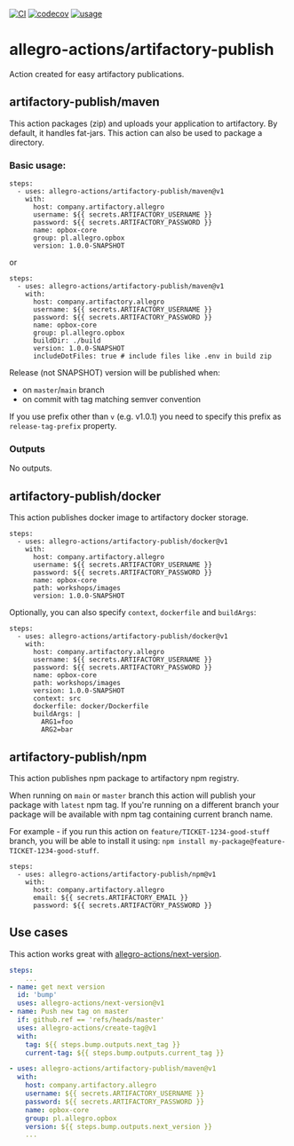 [![CI](https://github.com/allegro-actions/artifactory-publish/actions/workflows/ci.yml/badge.svg)](https://github.com/allegro-actions/artifactory-publish/actions/workflows/ci.yml)
[![codecov](https://codecov.io/gh/allegro-actions/artifactory-publish/branch/main/graph/badge.svg?token=YNK3XCBRY4)](https://codecov.io/gh/allegro-actions/artifactory-publish)
[![usage](https://gh-stats.app/badge?action=allegro-actions/artifactory-publish)](https://gh-stats.app/badge?action=allegro-actions/artifactory-publish)

# allegro-actions/artifactory-publish

Action created for easy artifactory publications.

## artifactory-publish/maven

This action packages (zip) and uploads your application to artifactory. By default, it handles fat-jars. This action can
also be used to package a directory.

### Basic usage:

```
steps:
  - uses: allegro-actions/artifactory-publish/maven@v1
    with:
      host: company.artifactory.allegro
      username: ${{ secrets.ARTIFACTORY_USERNAME }}
      password: ${{ secrets.ARTIFACTORY_PASSWORD }}
      name: opbox-core
      group: pl.allegro.opbox
      version: 1.0.0-SNAPSHOT
```

or

```
steps:
  - uses: allegro-actions/artifactory-publish/maven@v1
    with:
      host: company.artifactory.allegro
      username: ${{ secrets.ARTIFACTORY_USERNAME }}
      password: ${{ secrets.ARTIFACTORY_PASSWORD }}
      name: opbox-core
      group: pl.allegro.opbox
      buildDir: ./build
      version: 1.0.0-SNAPSHOT
      includeDotFiles: true # include files like .env in build zip
```

Release (not SNAPSHOT) version will be published when:
* on `master`/`main` branch
* on commit with tag matching semver convention

If you use prefix other than `v` (e.g. v1.0.1) you need to specify this prefix as `release-tag-prefix` property.

### Outputs

No outputs.

## artifactory-publish/docker

This action publishes docker image to artifactory docker storage.

```
steps:
  - uses: allegro-actions/artifactory-publish/docker@v1
    with:
      host: company.artifactory.allegro
      username: ${{ secrets.ARTIFACTORY_USERNAME }}
      password: ${{ secrets.ARTIFACTORY_PASSWORD }}
      name: opbox-core
      path: workshops/images
      version: 1.0.0-SNAPSHOT
```

Optionally, you can also specify `context`, `dockerfile` and `buildArgs`:

```
steps:
  - uses: allegro-actions/artifactory-publish/docker@v1
    with:
      host: company.artifactory.allegro
      username: ${{ secrets.ARTIFACTORY_USERNAME }}
      password: ${{ secrets.ARTIFACTORY_PASSWORD }}
      name: opbox-core
      path: workshops/images
      version: 1.0.0-SNAPSHOT
      context: src
      dockerfile: docker/Dockerfile
      buildArgs: |
        ARG1=foo
        ARG2=bar
```

## artifactory-publish/npm

This action publishes npm package to artifactory npm registry.

When running on `main` or `master` branch this action will publish your package with `latest` npm tag.
If you're running on a different branch your package will be available with npm tag containing current branch name.

For example - if you run this action on `feature/TICKET-1234-good-stuff` branch, you will be able to install it using: `npm install my-package@feature-TICKET-1234-good-stuff`.

```
steps:
  - uses: allegro-actions/artifactory-publish/npm@v1
    with:
      host: company.artifactory.allegro
      email: ${{ secrets.ARTIFACTORY_EMAIL }}
      password: ${{ secrets.ARTIFACTORY_PASSWORD }}
```

## Use cases

This action works great with [allegro-actions/next-version](https://github.com/allegro-actions/next-version).

```yaml
steps:
    ...
- name: get next version
  id: 'bump'
  uses: allegro-actions/next-version@v1
- name: Push new tag on master
  if: github.ref == 'refs/heads/master'
  uses: allegro-actions/create-tag@v1
  with:
    tag: ${{ steps.bump.outputs.next_tag }}
    current-tag: ${{ steps.bump.outputs.current_tag }}

- uses: allegro-actions/artifactory-publish/maven@v1
  with:
    host: company.artifactory.allegro
    username: ${{ secrets.ARTIFACTORY_USERNAME }}
    password: ${{ secrets.ARTIFACTORY_PASSWORD }}
    name: opbox-core
    group: pl.allegro.opbox
    version: ${{ steps.bump.outputs.next_version }}
    ...
```
